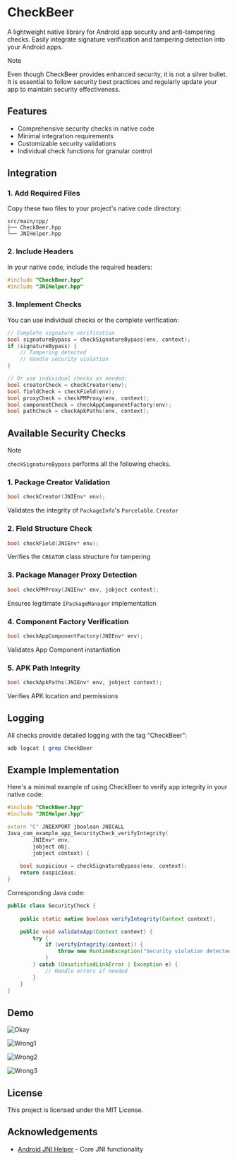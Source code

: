 # CheckBeer

A lightweight native library for Android app security and anti-tampering checks. Easily integrate signature verification and tampering detection into your Android apps.

> [!NOTE]
> Even though CheckBeer provides enhanced security, it is not a silver bullet. It is essential to follow security best practices and regularly update your app to maintain security effectiveness.

## Features

- Comprehensive security checks in native code
- Minimal integration requirements
- Customizable security validations
- Individual check functions for granular control

## Integration

### 1. Add Required Files

Copy these two files to your project's native code directory:

```plaintext
src/main/cpp/
├── CheckBeer.hpp
└── JNIHelper.hpp
```

### 2. Include Headers

In your native code, include the required headers:

```cpp
#include "CheckBeer.hpp"
#include "JNIHelper.hpp"
```

### 3. Implement Checks

You can use individual checks or the complete verification:

```cpp
// Complete signature verification
bool signatureBypass = checkSignatureBypass(env, context);
if (signatureBypass) {
    // Tampering detected
    // Handle security violation
}

// Or use individual checks as needed:
bool creatorCheck = checkCreator(env);
bool fieldCheck = checkField(env);
bool proxyCheck = checkPMProxy(env, context);
bool componentCheck = checkAppComponentFactory(env);
bool pathCheck = checkApkPaths(env, context);
```

## Available Security Checks

> [!NOTE]
> `checkSignatureBypass` performs all the following checks.

### 1. Package Creator Validation
```cpp
bool checkCreator(JNIEnv* env);
```
Validates the integrity of `PackageInfo`'s `Parcelable.Creator`

### 2. Field Structure Check
```cpp
bool checkField(JNIEnv* env);
```
Verifies the `CREATOR` class structure for tampering

### 3. Package Manager Proxy Detection
```cpp
bool checkPMProxy(JNIEnv* env, jobject context);
```
Ensures legitimate `IPackageManager` implementation

### 4. Component Factory Verification
```cpp
bool checkAppComponentFactory(JNIEnv* env);
```
Validates App Component instantiation

### 5. APK Path Integrity
```cpp
bool checkApkPaths(JNIEnv* env, jobject context);
```
Verifies APK location and permissions

## Logging

All checks provide detailed logging with the tag "CheckBeer":

```bash
adb logcat | grep CheckBeer
```

## Example Implementation

Here's a minimal example of using CheckBeer to verify app integrity in your native code:

```cpp
#include "CheckBeer.hpp"
#include "JNIHelper.hpp"

extern "C" JNIEXPORT jboolean JNICALL
Java_com_example_app_SecurityCheck_verifyIntegrity(
        JNIEnv* env,
        jobject obj,
        jobject context) {
    
    bool suspicious = checkSignatureBypass(env, context);
    return suspicious;
}
```

Corresponding Java code:

```java
public class SecurityCheck {
    
    public static native boolean verifyIntegrity(Context context);

    public void validateApp(Context context) {
        try {
            if (verifyIntegrity(context)) {
                throw new RuntimeException("Security violation detected!");
            }
        } catch (UnsatisfiedLinkError | Exception e) {
            // Handle errors if needed
        }
    }
}

```

## Demo

![Okay](https://github.com/user-attachments/assets/5b8e5bda-0577-4b10-9506-e8965a86a6c5)

![Wrong1](https://github.com/user-attachments/assets/0eba4f9d-93f0-4bbe-837f-25cf34838706)

![Wrong2](https://github.com/user-attachments/assets/a18579d2-eec8-4f75-951c-f3e5530d01cc)

![Wrong3](https://github.com/user-attachments/assets/43a57f33-d71d-4d3f-a2bc-32d316c3b3ab)


## License

This project is licensed under the MIT License.

## Acknowledgements

- [Android JNI Helper](https://github.com/reveny/Android-JNI-Helper) - Core JNI functionality
